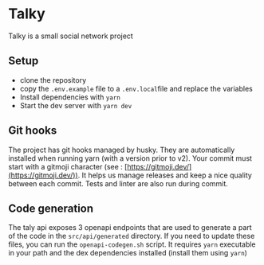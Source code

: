 # Talky

Talky is a small social network project

## Setup

- clone the repository
- copy the `.env.example` file to a `.env.local`file and replace the variables
- Install dependencies with `yarn`
- Start the dev server with `yarn dev`

## Git hooks

The project has git hooks managed by husky. They are automatically installed when running yarn (with a version prior to v2).
Your commit must start with a gitmoji character (see : [https://gitmoji.dev/](https://gitmoji.dev/)).
It helps us manage releases and keep a nice quality between each commit.
Tests and linter are also run during commit.

## Code generation

The taly api exposes 3 openapi endpoints that are used to generate a part of the code in the `src/api/generated` directory.
If you need to update these files, you can run the `openapi-codegen.sh` script.
It requires `yarn` executable in your path and the dex dependencies installed (install them using `yarn`)
